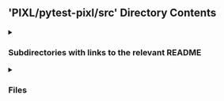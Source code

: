 ## 'PIXL/pytest-pixl/src' Directory Contents

<details>
<summary>
<h3> Subdirectories with links to the relevant README </h3> 

</summary>

[pytest_pixl](./pytest_pixl/README.md)

[resources](./resources/README.md)

</details>

<details>
<summary>
<h3> Files </h3> 

</summary>

| **User docs** |
| :--- |
| README.md |

</details>

